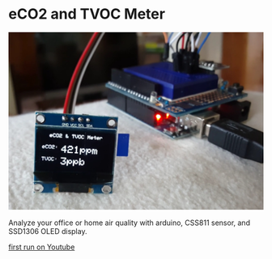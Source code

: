 # eCO2 and TVOC Meter

![picture](https://github.com/labrats-x7/eCO2-and-TVOC-Meter/blob/master/Testaufbau.jpg)

Analyze your office or home air quality with arduino, CSS811 sensor, and SSD1306 OLED display.

[first run on Youtube](https://www.youtube.com/watch?v=VvHfSYS0vSs)

